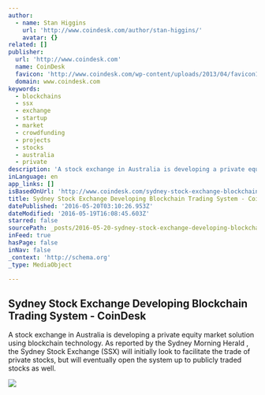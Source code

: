 ```yaml
---
author:
  - name: Stan Higgins
    url: 'http://www.coindesk.com/author/stan-higgins/'
    avatar: {}
related: []
publisher:
  url: 'http://www.coindesk.com'
  name: CoinDesk
  favicon: 'http://www.coindesk.com/wp-content/uploads/2013/04/favicon1.ico?ffe887'
  domain: www.coindesk.com
keywords:
  - blockchains
  - ssx
  - exchange
  - startup
  - market
  - crowdfunding
  - projects
  - stocks
  - australia
  - private
description: 'A stock exchange in Australia is developing a private equity market solution using blockchain technology. As reported by the Sydney Morning Herald , the Sydney Stock Exchange (SSX) will initially look to facilitate the trade of private stocks, but will eventually open the system up to publicly traded stocks as well.'
inLanguage: en
app_links: []
isBasedOnUrl: 'http://www.coindesk.com/sydney-stock-exchange-blockchain/'
title: Sydney Stock Exchange Developing Blockchain Trading System - CoinDesk
datePublished: '2016-05-20T03:10:26.953Z'
dateModified: '2016-05-19T16:08:45.603Z'
starred: false
sourcePath: _posts/2016-05-20-sydney-stock-exchange-developing-blockchain-trading-system-.md
inFeed: true
hasPage: false
inNav: false
_context: 'http://schema.org'
_type: MediaObject

---
```

<article style=""><h1>Sydney Stock Exchange Developing Blockchain Trading System - CoinDesk</h1><p>A stock exchange in Australia is developing a private equity market solution using blockchain technology. As reported by the Sydney Morning Herald , the Sydney Stock Exchange (SSX) will initially look to facilitate the trade of private stocks, but will eventually open the system up to publicly traded stocks as well.</p><img src="http://media.coindesk.com/2016/05/Stocks.jpg" /></article>